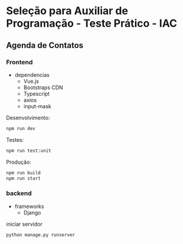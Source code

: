 # Seleção para Auxiliar de Programação - Teste Prático - IAC

## Agenda de Contatos

### Frontend
- dependencias
    - Vue.js
    - Bootstraps CDN
    - Typescript
    - axios
    - input-mask

Desenvolvimento:
```sh
npm run dev
```
Testes:
```sh
npm run test:unit
```

Produção:
```sh
npm run build
npm run start
```

### backend
- frameworks
    - Django

iniciar servidor
```sh
python manage.py runserver
```
